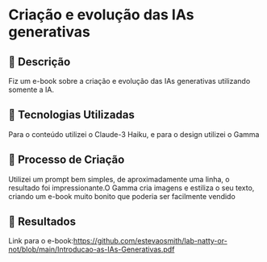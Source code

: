 # Criação e evolução das IAs generativas

## 📒 Descrição
Fiz um e-book sobre a criação e evolução das IAs generativas utilizando somente a IA.

## 🤖 Tecnologias Utilizadas
Para o conteúdo utilizei o Claude-3 Haiku, e para o design utilizei o Gamma

## 🧐 Processo de Criação
Utilizei um prompt bem simples, de aproximadamente uma linha, o resultado foi impressionante.O Gamma cria imagens e estiliza o seu texto, criando um e-book muito bonito que poderia ser facilmente vendido

## 🚀 Resultados
Link para o e-book:https://github.com/estevaosmith/lab-natty-or-not/blob/main/Introducao-as-IAs-Generativas.pdf


